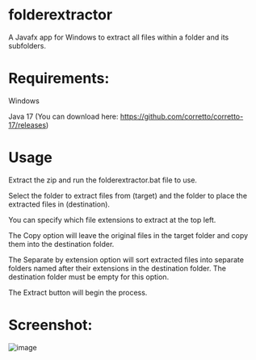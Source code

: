 # folderextractor

A Javafx app for Windows to extract all files within a folder and its subfolders.

# Requirements:

Windows

Java 17 (You can download here: https://github.com/corretto/corretto-17/releases)

# Usage

Extract the zip and run the folderextractor.bat file to use.

Select the folder to extract files from (target) and the folder to place the extracted files in (destination).

You can specify which file extensions to extract at the top left.

The Copy option will leave the original files in the target folder and copy them into the destination folder.

The Separate by extension option will sort extracted files into separate folders named after their extensions in the destination folder. The destination folder must be empty for this option.

The Extract button will begin the process.

# Screenshot:
![image](https://github.com/yichenhsiaonz/folderextractor/assets/79343535/a974f434-9c03-4540-b9d0-5f1cc2dcf761)

